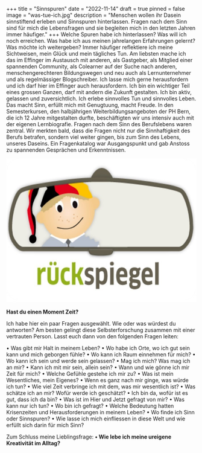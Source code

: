 +++
title = "Sinnspuren"
date = "2022-11-14"
draft = true
pinned = false
image = "was-tue-ich.jpg"
description = "Menschen wollen ihr Dasein sinnstiftend erleben und Sinnspuren hinterlassen. Fragen nach dem Sinn sind für mich die Lebensfragen und sie begleiten mich in den letzten Jahren immer häufiger."
+++
Welche Spuren habe ich hinterlassen? Was will ich noch erreichen. Was habe ich aus meinen jahrelangen Erfahrungen gelernt? Was möchte ich weitergeben? Immer häufiger reflektiere ich meine Sichtweisen, mein Glück und mein tägliches Tun. Am liebsten mache ich das im Effinger im Austausch mit anderen, als Gastgeber, als Mitglied einer spannenden Community, als Colearner auf der Suche nach anderen, menschengerechteren Bildungswegen und neu auch als Lernunternehmer und als regelmässiger Blogschreiber. Ich lasse mich gerne herausfordern und ich darf hier im Effinger auch herausfordern. Ich bin ein wichtiger Teil eines grossen Ganzen, darf mit andern die Zukunft gestalten. Ich bin aktiv, gelassen und zuversichtlich. Ich erlebe sinnvolles Tun und sinnvolles Leben. Das macht Sinn, erfüllt mich mit Genugtuung, macht Freude.
In den Semesterkursen, den halbjährigen Weiterbildungsangeboten der PH Bern, die ich 12 Jahre mitgestalten durfte, beschäftigten wir uns intensiv auch mit der eigenen Lernbiografie. Fragen nach dem Sinn des Berufslebens waren zentral. Wir merkten bald, dass die Fragen nicht nur die Sinnhaftigkeit des Berufs betrafen, sondern viel weiter gingen, bis zum Sinn des Lebens, unseres Daseins. Ein Fragenkatalog war Ausgangspunkt und gab Anstoss zu spannenden Gesprächen und Erkenntnissen.

![](ruckspiegel.jpg)

**Hast du einen Moment Zeit?** 

Ich habe hier ein paar Fragen ausgewählt. Wie oder was würdest du antworten? Am besten gelingt diese Selbsterforschung zusammen mit einer vertrauten Person. Lasst euch dann von den folgenden Fragen leiten:

•	Was gibt mir Halt in meinem Leben?
•	Wo habe ich Orte, wo ich gut sein kann und mich geborgen fühle?
•	Wo kann ich Raum einnehmen für mich?
•	Wo kann ich sein und werde sein gelassen? 
•	Mag ich mich? Was mag ich an mir?
•	Kann ich mit mir sein, allein sein?
•	Wann und wie gönne ich mir Zeit für mich?
•	Welche Gefühle gestehe ich mir zu?
•	Was ist mein Wesentliches, mein Eigenes?
•	Wenn es ganz nach mir ginge, was würde ich tun?
•	Wie viel Zeit verbringe ich mit dem, was mir wesentlich ist?
•	Was schätze ich an mir? Wofür werde ich geschätzt?
•	Ich bin da, wofür ist es gut, dass ich da bin?
•	Was ist im Hier und Jetzt gefragt von mir?
•	Was kann nur ich tun?
•	Wo bin ich gefragt?
•	Welche Bedeutung hatten Krisenzeiten und Herausforderungen in meinem Leben?
•	Wo finde ich Sinn oder Sinnspuren? 
•	Wie lasse ich mich einfliessen in diese Welt und wie erfüllt sich darin für mich Sinn?

Zum Schluss meine Lieblingsfrage: 
**•	Wie lebe ich meine ureigene Kreativität im Alltag?**